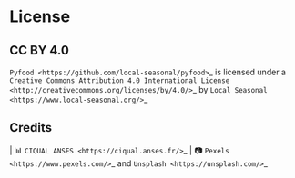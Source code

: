 License
=======

CC BY 4.0
------------

`Pyfood <https://github.com/local-seasonal/pyfood>`_ is licensed under a `Creative Commons Attribution 4.0 International License <http://creativecommons.org/licenses/by/4.0/>`_ by `Local Seasonal <https://www.local-seasonal.org/>`_

Credits
-------

| 📊 `CIQUAL ANSES <https://ciqual.anses.fr/>`_
| 📷 `Pexels <https://www.pexels.com/>`_ and `Unsplash <https://unsplash.com/>`_